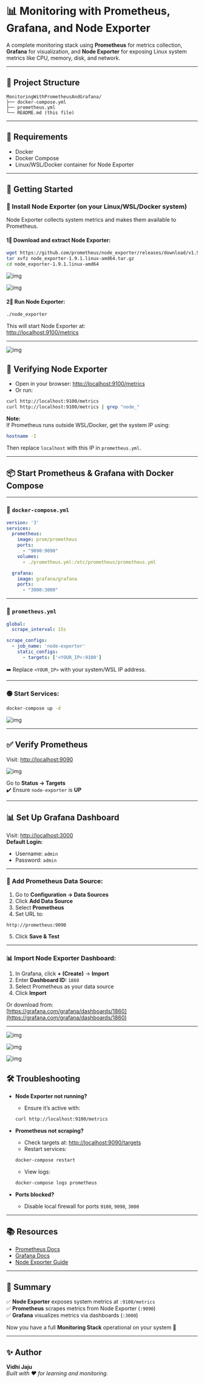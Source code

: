 # 📊 Monitoring with Prometheus, Grafana, and Node Exporter

A complete monitoring stack using **Prometheus** for metrics collection, **Grafana** for visualization, and **Node Exporter** for exposing Linux system metrics like CPU, memory, disk, and network.

---

## 📂 Project Structure

```
MonitoringWithPrometheusAndGrafana/
├── docker-compose.yml
├── prometheus.yml
└── README.md (this file)
```

---

## 📌 Requirements

- Docker  
- Docker Compose  
- Linux/WSL/Docker container for Node Exporter

---

## 🚀 Getting Started

### 👅 Install Node Exporter (on your Linux/WSL/Docker system)

Node Exporter collects system metrics and makes them available to Prometheus.

#### 1⃣ Download and extract Node Exporter:
```bash
wget https://github.com/prometheus/node_exporter/releases/download/v1.9.1/node_exporter-1.9.1.linux-amd64.tar.gz
tar xvfz node_exporter-1.9.1.linux-amd64.tar.gz
cd node_exporter-1.9.1.linux-amd64
```
![img](img/a.png)

![img](img/b.png)

#### 2⃣ Run Node Exporter:
```bash
./node_exporter
```
This will start Node Exporter at:  
[http://localhost:9100/metrics](http://localhost:9100/metrics)

---

![img](img/c.png)

## 📡 Verifying Node Exporter

- Open in your browser: [http://localhost:9100/metrics](http://localhost:9100/metrics)
- Or run:
```bash
curl http://localhost:9100/metrics
curl http://localhost:9100/metrics | grep "node_"
```

**Note:**  
If Prometheus runs outside WSL/Docker, get the system IP using:
```bash
hostname -I
```
Then replace `localhost` with this IP in `prometheus.yml`.

---

## 📦 Start Prometheus & Grafana with Docker Compose

---

### 📜 `docker-compose.yml`

```yaml
version: '3'
services:
  prometheus:
    image: prom/prometheus
    ports:
      - "9090:9090"
    volumes:
      - ./prometheus.yml:/etc/prometheus/prometheus.yml

  grafana:
    image: grafana/grafana
    ports:
      - "3000:3000"
```

---

### 📜 `prometheus.yml`

```yaml
global:
  scrape_interval: 15s

scrape_configs:
  - job_name: 'node-exporter'
    static_configs:
      - targets: ['<YOUR_IP>:9100']
```
➡️ Replace `<YOUR_IP>` with your system/WSL IP address.

---

### 🟢 Start Services:
```bash
docker-compose up -d
```

![img](img/d.png)

---

## ✅ Verify Prometheus

Visit: [http://localhost:9090](http://localhost:9090)

![img](img/e.png)

Go to **Status → Targets**  
✔️ Ensure `node-exporter` is **UP**

---

## 📊 Set Up Grafana Dashboard

Visit: [http://localhost:3000](http://localhost:3000)  
**Default Login:**  
- Username: `admin`  
- Password: `admin`

---

### 🔧 Add Prometheus Data Source:

1. Go to **Configuration → Data Sources**
2. Click **Add Data Source**
3. Select **Prometheus**
4. Set URL to:
```
http://prometheus:9090
```
5. Click **Save & Test**

---

### 📊 Import Node Exporter Dashboard:

1. In Grafana, click **+ (Create)** → **Import**
2. Enter **Dashboard ID:** `1860`
3. Select Prometheus as your data source
4. Click **Import**

Or download from:  
[https://grafana.com/grafana/dashboards/1860](https://grafana.com/grafana/dashboards/1860)

---
![img](img/f.png)

![img](img/g.png)

![img](img/h.png)


## 🛠️ Troubleshooting

- **Node Exporter not running?**
  - Ensure it’s active with:
  ```bash
  curl http://localhost:9100/metrics
  ```

- **Prometheus not scraping?**
  - Check targets at: [http://localhost:9090/targets](http://localhost:9090/targets)
  - Restart services:
  ```bash
  docker-compose restart
  ```
  - View logs:
  ```bash
  docker-compose logs prometheus
  ```

- **Ports blocked?**
  - Disable local firewall for ports `9100`, `9090`, `3000`

---

## 📚 Resources

- [Prometheus Docs](https://prometheus.io/docs/)
- [Grafana Docs](https://grafana.com/docs/)
- [Node Exporter Guide](https://prometheus.io/docs/guides/node-exporter/)

---

## 📖 Summary

✅ **Node Exporter** exposes system metrics at `:9100/metrics`  
✅ **Prometheus** scrapes metrics from Node Exporter (`:9090`)  
✅ **Grafana** visualizes metrics via dashboards (`:3000`)  

Now you have a full **Monitoring Stack** operational on your system 🚀

---

## ✨ Author

**Vidhi Jaju**  
*Built with ❤️ for learning and monitoring.*

